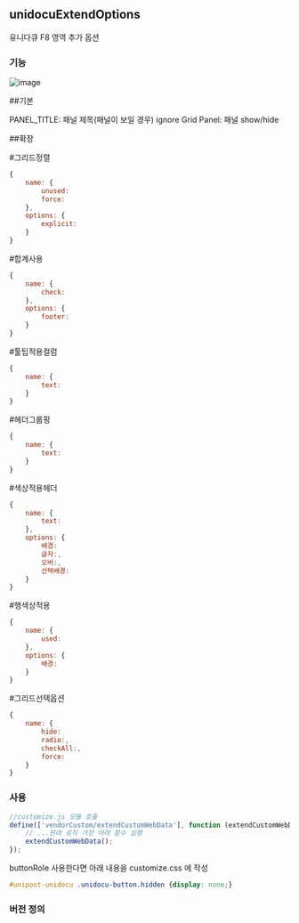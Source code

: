 ## unidocuExtendOptions

유니다큐 F8 영역 추가 옵션

### 기능
![image](https://github.com/nermer1/unidocuExtendOptions/assets/51549944/15c463f3-ef7b-4ceb-a781-56f2ac8c4847)

##기본

PANEL_TITLE: 패널 제목(패널이 보일 경우)
ignore Grid Panel: 패널 show/hide

##확장

#그리드정렬
```javascript
{
    name: {
        unused:
        force:
    },
    options: {
        explicit:
    }
}
```

#합계사용
```javascript
{
    name: {
        check:
    },
    options: {
        footer:
    }
}
```

#툴팁적용컬럼
```javascript
{
    name: {
        text:
    }
}
```

#헤더그룹핑
```javascript
{
    name: {
        text:
    }
}
```

#색상적용헤더
```javascript
{
    name: {
        text:
    },
    options: {
        배경:
        글자:,
        오버:,
        선택배경:
    }
}
```

#행색상적용
```javascript
{
    name: {
        used:
    },
    options: {
        배경:
    }
}
```

#그리드선택옵션
```javascript
{
    name: {
        hide:
        radio:,
        checkAll:,
        force:
    }
}
```


### 사용

```javascript
//customize.js 모듈 호출
define(['vendorCustom/extendCustomWebData'], function (extendCustomWebData) {
    // ...원래 로직 가장 아래 함수 실행
    extendCustomWebData();
});
```

buttonRole 사용한다면 아래 내용을 customize.css 에 작성
```css
#unipost-unidocu .unidocu-button.hidden {display: none;}
```

### 버전 정의
